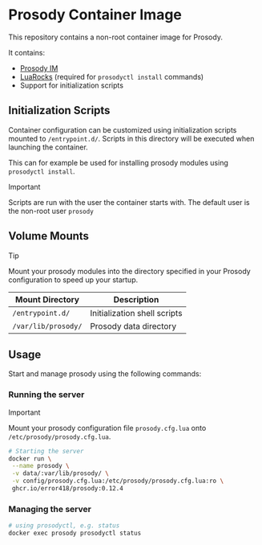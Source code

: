 # Prosody Container Image

This repository contains a non-root container image for Prosody.

It contains:

* [Prosody IM](https://prosody.im/)
* [LuaRocks](https://luarocks.org/) (required for `prosodyctl install` commands)
* Support for initialization scripts


## Initialization Scripts

Container configuration can be customized using initialization scripts mounted to `/entrypoint.d/`. Scripts in this directory will be executed when launching the container.

This can for example be used for installing prosody modules using `prosodyctl install`.


> [!IMPORTANT]
> Scripts are run with the user the container starts with.
> The default user is the non-root user `prosody`


## Volume Mounts

> [!TIP]
> Mount your prosody modules into the directory specified in your Prosody configuration to speed up your startup.


| Mount Directory     | Description                   |
| ---                 | ---                           |
| `/entrypoint.d/`    | Initialization shell scripts  |
| `/var/lib/prosody/` | Prosody data directory        |


## Usage

Start and manage prosody using the following commands:

### Running the server

> [!IMPORTANT]
> Mount your prosody configuration file `prosody.cfg.lua` onto `/etc/prosody/prosody.cfg.lua`.


```bash
# Starting the server
docker run \
 --name prosody \
 -v data/:var/lib/prosody/ \
 -v config/prosody.cfg.lua:/etc/prosody/prosody.cfg.lua:ro \
 ghcr.io/error418/prosody:0.12.4

```

### Managing the server

```bash
# using prosodyctl, e.g. status
docker exec prosody prosodyctl status

```


